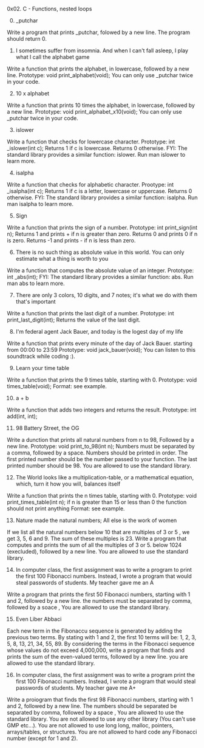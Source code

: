 0x02. C - Functions, nested loops

0. _putchar

Write a program that prints _putchar, folowed by a new line.
The program should return 0.

1. I sometimes suffer from insomnia. And when I can't fall asleep, I play what I call the alphabet game

Write a function that prints the alphabet, in lowercase, followed by a new line.
Prototype: void print_alphabet(void);
You can only use _putchar twice in your code.

2. 10 x alphabet

Write a function that prints 10 times the alphabet, in lowercase, followed by a new line.
Prototype: void print_alphabet_x10(void);
You can only use _putchar twice in your code.

3. islower

Write a function that checks for lowercase character.
Prototype: int _islower(int c);
Returns 1 if c is lowercase.
Returns 0 otherwise.
FYI: The standard library provides a similar function: islower. Run man islower to learn more.

4. isalpha

Write a function that checks for alphabetic character.
Prootype: int _isalpha(int c);
Returns 1 if c is a letter, lowercase or uppercase.
Returns 0 otherwise.
FYI: The standard library provides a similar function: isalpha. Run man isalpha to learn more.

5. Sign

Write a function that prints the sign of a number.
Prototype: int print_sign(int n);
Returns 1 and prints + if n is greater than zero.
Returns 0 and prints 0 if n is zero.
Returns -1 and prints - if n is less than zero.

6. There is no such thing as absolute value in this world. You can only estimate what a thing is worth to you

Write a function that computes the absolute value of an integer.
Prototype: int _abs(int);
FYI: The standard library provides a similar function: abs. Run man abs to learn more.

7. There are only 3 colors, 10 digits, and 7 notes; it's what we do with them that's important

Write a function that prints the last digit of a number.
Prototype: int print_last_digit(int);
Returns the value of the last digit.

8. I'm federal agent Jack Bauer, and today is the logest day of my life

Write a function that prints every minute of the day of Jack Bauer. starting from 00:00 to 23:59
Prototype: void jack_bauer(void);
You can listen to this soundtrack while coding :).

9. Learn your time table

Write a function that prints the 9 times table, starting with 0.
Prototype: void times_table(void);
Format: see example.

10. a + b

Write a function that adds two integers and returns the result.
Prototype: int add(int, int);

11. 98 Battery Street, the OG

Write a dunction that prints all natural numbers from n to 98, Followed by a new line.
Prototype: void print_to_98(int n);
Numbers must be separated by a comma, followed by a space.
Numbers should be printed in order.
The first printed number should be the number passed to your function.
The last printed number should be 98.
You are allowed to use the standard library.

12. The World looks like a multiplication-table, or a mathematical equation, which, turn it how you will, balances itself

Write a function that prints the n times table, starting with 0.
Prototype: void print_times_table(int n);
if n is greater than 15 or less than 0 the function should not print anything
Format: see example.

13. Nature made the natural numbers; All else is the work of women

If we list all the natural numbers below 10 that are multiples of 3 or 5 , we get 3, 5, 6 and 9. The sum of these multiples is 23. Write a program that computes and prints the sum of all the multiples of 3 or 5. below 1024 (execluded), followed by a new line.
You are allowed to use the standard library.

14. In computer class, the first assignment was to write a program to print the first 100 Fibonacci numbers. Instead, I wrote a program that would steal passwords of students. My teacher gave me an A

Write a program that prints the first 50 Fibonacci numbers, starting with 1 and 2, followed by a new line.
the numbers must be separated by comma, followed by a soace ,
You are allowed to use the standard library.

15. Even Liber Abbaci

Each new term in the Fibonaccu sequence is generated by adding the previous two terms. By stating with 1 and 2, the first 10 terms will be: 1, 2, 3, 5, 8, 13, 21, 34, 55, 89. By considering the terms in the Fibonacci sequence whose values do not exceed 4,000,000, write a program that finds and prints the sum of the even-valued terms, followed by a new line.
you are allowed to use the standard library.

16. In computer class, the first assignment was to write a program print the first 100 Fibonacci numbers. Instead, I wrote a program that would steal passwords of students. My teacher gave me A+

Write a proiogram that finds the first 98 Fibonacci numbers, starting with 1 and 2, followed by a new line.
The numbers should be separated be separated by comma, followed by a space ,
You are allowed to use the standard library.
You are not allowed to use any other library (You can't use GMP etc...).
You are not allowed to use long long, malloc, pointers, arrays/tables, or structures.
You are not allowed to hard code any Fibonacci number (except for 1 and 2).
